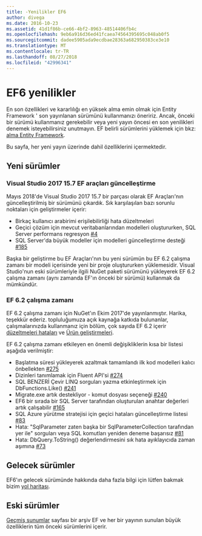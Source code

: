 ```yaml
---
title: -Yenilikler EF6
author: divega
ms.date: 2016-10-23
ms.assetid: 41d1f86b-ce66-4bf2-8963-48514406fb4c
ms.openlocfilehash: 9eb6a916d36ed41fcaea74564395695c048ab0f5
ms.sourcegitcommit: dadee5905ada9ecdbae28363a682950383ce3e10
ms.translationtype: MT
ms.contentlocale: tr-TR
ms.lasthandoff: 08/27/2018
ms.locfileid: "42996341"
---
```

# <a name="whats-new-in-ef6"></a>EF6 yenilikler

En son özellikleri ve kararlılığı en yüksek alma emin olmak için Entity Framework ' son yayınlanan sürümünü kullanmanızı öneririz.
Ancak, önceki bir sürümü kullanmanız gerekebilir veya yeni yayın öncesi en son yenilikleri denemek isteyebilirsiniz unutmayın.
EF belirli sürümlerini yüklemek için bkz: [alma Entity Framework](~/ef6/fundamentals/install.md).

Bu sayfa, her yeni yayın üzerinde dahil özelliklerini içermektedir.

## <a name="recent-releases"></a>Yeni sürümler

### <a name="ef-tools-update-in-visual-studio-2017-157"></a>Visual Studio 2017 15.7 EF araçları güncelleştirme

Mayıs 2018'de Visual Studio 2017 15.7 bir parçası olarak EF Araçları'nın güncelleştirilmiş bir sürümünü çıkardık.
Sık karşılaşılan bazı sorunlu noktaları için geliştirmeler içerir:

- Birkaç kullanıcı arabirimi erişilebilirliği hata düzeltmeleri
- Geçici çözüm için mevcut veritabanlarından modelleri oluştururken, SQL Server performans regresyon [#4](https://github.com/aspnet/entityframework6/issues/4)
- SQL Server'da büyük modeller için modelleri güncelleştirme desteği [#185](https://github.com/aspnet/EntityFramework6/issues/185)

Başka bir geliştirme bu EF Araçları'nın bu yeni sürümün bu EF 6.2 çalışma zamanı bir modeli içerisinde yeni bir proje oluştururken yüklemesidir. Visual Studio'nun eski sürümleriyle ilgili NuGet paketi sürümünü yükleyerek EF 6.2 çalışma zamanı (aynı zamanda EF'ın önceki bir sürümü) kullanmak da mümkündür.

### <a name="ef-62-runtime"></a>EF 6.2 çalışma zamanı

EF 6.2 çalışma zamanı için NuGet'ın Ekim 2017'de yayınlanmıştır.
Harika, teşekkür ederiz. topluluğumuza açık kaynağa katkıda bulunanlar, çalışmalarınızda kullanmanız için bölüm, çok sayıda EF 6.2 içerir [düzeltmeleri hataları](https://github.com/aspnet/entityframework6/issues?utf8=%E2%9C%93&q=is%3Aissue%20milestone%3A6.2.0%20is%3Aclosed%20label%3Aclosed-fixed%20-label%3Aarea-tools%20label%3Atype-bug) ve [Ürün geliştirmeleri](https://github.com/aspnet/entityframework6/issues?utf8=%E2%9C%93&q=is%3Aissue%20milestone%3A6.2.0%20is%3Aclosed%20label%3Aclosed-fixed%20-label%3Aarea-tools%20label%3Atype-enhancement%20).

EF 6.2 çalışma zamanı etkileyen en önemli değişikliklerin kısa bir listesi aşağıda verilmiştir:

- Başlatma süresi yükleyerek azaltmak tamamlandı ilk kod modelleri kalıcı önbellekten [#275](https://github.com/aspnet/EntityFramework6/issues/275)
- Dizinleri tanımlamak için Fluent API'si [#274](https://github.com/aspnet/EntityFramework6/issues/274)
- SQL BENZERİ Çevir LINQ sorguları yazma etkinleştirmek için DbFunctions.Like() [#241](https://github.com/aspnet/EntityFramework6/issues/241)
- Migrate.exe artık destekliyor - komut dosyası seçeneği [#240](https://github.com/aspnet/EntityFramework6/issues/240)
- EF6 bir sırada bir SQL Server tarafından oluşturulan anahtar değerleri artık çalışabilir [#165](https://github.com/aspnet/EntityFramework6/issues/165)
- SQL Azure yürütme stratejisi için geçici hataları güncelleştirme listesi [#83](https://github.com/aspnet/EntityFramework6/issues/83)
- Hata: "SqlParameter zaten başka bir SqlParameterCollection tarafından yer ile" sorguları veya SQL komutları yeniden deneme başarısız [#81](https://github.com/aspnet/EntityFramework6/issues/81)
- Hata: DbQuery.ToString() değerlendirmesini sık hata ayıklayıcıda zaman aşımına [#73](https://github.com/aspnet/EntityFramework6/issues/73)

## <a name="future-releases"></a>Gelecek sürümler

EF6'ın gelecek sürümünde hakkında daha fazla bilgi için lütfen bakmak bizim [yol haritası](roadmap.md).

## <a name="past-releases"></a>Eski sürümler

[Geçmiş sunumlar](past-releases.md) sayfası bir arşiv EF ve her bir yayının sunulan büyük özelliklerin tüm önceki sürümlerini içerir.
